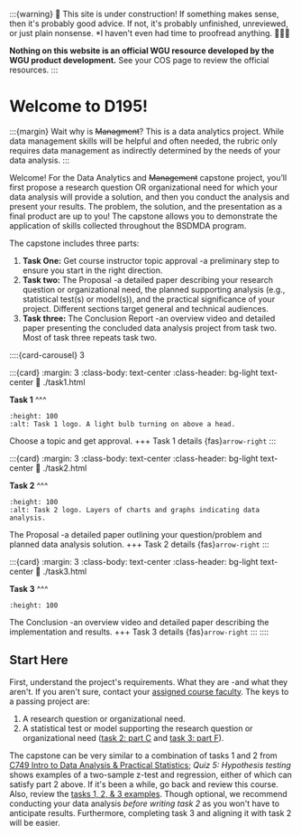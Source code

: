 :::{warning}
🚧 This site is under construction! If something makes sense, then it's probably good advice. If not, it's probably unfinished, unreviewed, or just plain nonsense. *I haven't even had time to proofread anything. 👷🏽‍♀️

**Nothing on this website is an official WGU resource developed by the WGU product development.** See your COS page to review the official resources.
:::

# Welcome to D195!

:::{margin} Wait why is <s>Managment</s>?
This is a data analytics project. While data management skills will be helpful and often needed, the rubric only requires data management as indirectly determined by the needs of your data analysis.
:::

Welcome! For the Data Analytics and <s>Management</s> capstone project, you’ll first propose a research question OR organizational need for which your data analysis will provide a solution, and then you conduct the analysis and present your results. The problem, the solution, and the presentation as a final product are up to you! The capstone allows you to demonstrate the application of skills collected throughout the BSDMDA program.


The capstone includes three parts:

1. **Task One:** Get course instructor topic approval -a preliminary step to ensure you start in the right direction.
2. **Task two:** The Proposal -a detailed paper describing your research question or organizational need, the planned supporting analysis (e.g., statistical test(s) or model(s)), and the practical significance of your project. Different sections target general and technical audiences.
3. **Task three:** The Conclusion Report -an overview video and detailed paper presenting the concluded data analysis project from task two. Most of task three repeats task two.

::::{card-carousel} 3

:::{card}
:margin: 3
:class-body: text-center
:class-header: bg-light text-center
:link: ./task1.html

**Task 1**
^^^

```{image} ./url_images/idea-b.png
:height: 100
:alt: Task 1 logo. A light bulb turning on above a head. 
```

Choose a topic and get approval.
+++
Task 1 details {fas}`arrow-right`
:::

:::{card}
:margin: 3
:class-body: text-center
:class-header: bg-light text-center
:link: ./task2.html

**Task 2**
^^^

```{image} ./url_images/big_data.png
:height: 100
:alt: Task 2 logo. Layers of charts and graphs indicating data analysis. 
```

The Proposal -a detailed paper outlining your question/problem and planned data analysis solution.
+++
Task 2 details {fas}`arrow-right`
:::

:::{card}
:margin: 3
:class-body: text-center
:class-header: bg-light text-center
:link: ./task3.html

**Task 3**
^^^

```{image} ./url_images/f_present.png
:height: 100
```

The Conclusion -an overview video and detailed paper describing the implementation and results.
+++
Task 3 details {fas}`arrow-right`
:::
::::

## Start Here

First, understand the project's requirements. What they are -and what they aren't. If you aren't sure, contact your [assigned course faculty](ci_page). The keys to a passing project are:

1. A research question or organizational need.
2. A statistical test or model supporting the research question or organizational need ([task 2: part C](task2) and [task 3: part F](task3)).

The capstone can be very similar to a combination of tasks 1 and 2 from [C749 Intro to Data Analysis & Practical Statistics](https://learn.udacity.com/nanodegrees/nd002-wgu-1); *Quiz 5: Hypothesis testing* shows examples of a two-sample z-test and regression, either of which can satisfy part 2 above. If it's been a while, go back and review this course. Also, review the [tasks 1, 2, & 3 examples](resources:examples). Though optional, we recommend conducting your data analysis *before writing task 2* as you won't have to anticipate results. Furthermore, completing task 3 and aligning it with task 2 will be easier.

<!-- WE NEED A VIDEO
Watch the following video:
<iframe 
    src="https://wgu.hosted.panopto.com/Panopto/Pages/Embed.aspx?id=e26949a3-9e24-4092-bf52-aedb014e2527&autoplay=false&offerviewer=true&showtitle=true&showbrand=true&captions=true&interactivity=all" 
    title="C769 Overview" 
    width="640px"
    height="360px"
    style="border: 1px solid #464646;" 
    allowfullscreen allow="autoplay"
>
</iframe> -->
<!-- 
Task 3, the Report, *mostly* rewrites the Proposal, task 2. For a more in-depth understanding of this crucial task, view the section-by-section [videos explaining task 2](resources:task2) and the [video on writing task 3](resources:task3). -->
